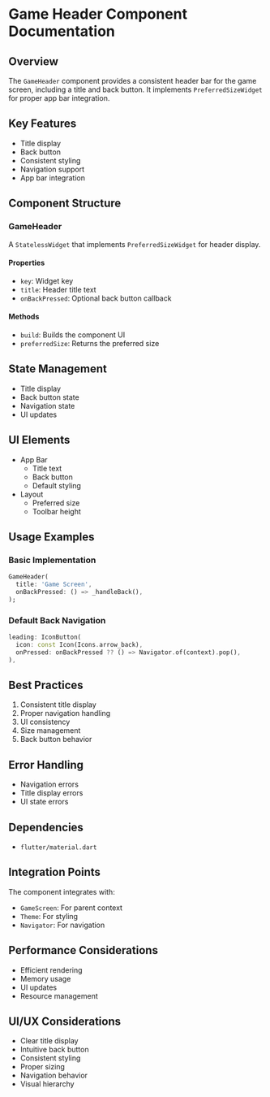 # Game Header Component Documentation

## Overview
The `GameHeader` component provides a consistent header bar for the game screen, including a title and back button. It implements `PreferredSizeWidget` for proper app bar integration.

## Key Features
- Title display
- Back button
- Consistent styling
- Navigation support
- App bar integration

## Component Structure

### GameHeader
A `StatelessWidget` that implements `PreferredSizeWidget` for header display.

#### Properties
- `key`: Widget key
- `title`: Header title text
- `onBackPressed`: Optional back button callback

#### Methods
- `build`: Builds the component UI
- `preferredSize`: Returns the preferred size

## State Management
- Title display
- Back button state
- Navigation state
- UI updates

## UI Elements
- App Bar
  - Title text
  - Back button
  - Default styling
- Layout
  - Preferred size
  - Toolbar height

## Usage Examples

### Basic Implementation
```dart
GameHeader(
  title: 'Game Screen',
  onBackPressed: () => _handleBack(),
);
```

### Default Back Navigation
```dart
leading: IconButton(
  icon: const Icon(Icons.arrow_back),
  onPressed: onBackPressed ?? () => Navigator.of(context).pop(),
),
```

## Best Practices
1. Consistent title display
2. Proper navigation handling
3. UI consistency
4. Size management
5. Back button behavior

## Error Handling
- Navigation errors
- Title display errors
- UI state errors

## Dependencies
- `flutter/material.dart`

## Integration Points
The component integrates with:
- `GameScreen`: For parent context
- `Theme`: For styling
- `Navigator`: For navigation

## Performance Considerations
- Efficient rendering
- Memory usage
- UI updates
- Resource management

## UI/UX Considerations
- Clear title display
- Intuitive back button
- Consistent styling
- Proper sizing
- Navigation behavior
- Visual hierarchy 